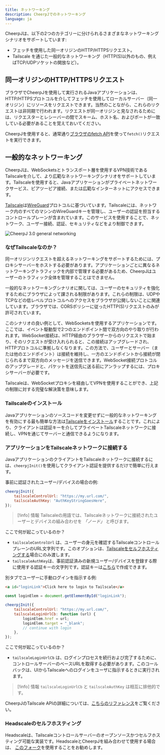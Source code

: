```yaml
---
title: ネットワーキング
description: CheerpJでのネットワーキング
language: ja
---
```


CheerpJは、以下の2つのカテゴリーに分けられるさまざまなネットワーキングシナリオをサポートしています:

- フェッチを使用した同一オリジンのHTTP/HTTPSリクエスト。
- Tailscale を通じた一般的なネットワーキング（HTTP(S)以外のもの、例えばTCP/UDPソケットの開放など）。

## 同一オリジンのHTTP/HTTPSリクエスト

ブラウザでCheerpJを使用して実行されるJavaアプリケーションは、HTTP/HTTPSプロトコルを介してフェッチを使用してローカルサーバー（同一オリジン）にリソースをリクエストできます。当然のことながら、これらのリクエストは非同期で行われます。リクエストが同一オリジンと見なされるためには、リクエスターとレシーバーの間でスキーム、ホスト名、およびポートが一致している必要があることを覚えておいてください。

CheerpJを使用すると、通常通り[ブラウザのfetch API](https://developer.mozilla.org/ja/docs/Web/API/Fetch_API)を使って`fetch()`リクエストを実行できます。

## 一般的なネットワーキング

CheerpJは、WebSocketsとトランスポート層を使用するVPN技術であるTailscaleを介して、より広範なネットワーキングシナリオをサポートしています。Tailscaleを使用すると、Javaアプリケーションがプライベートネットワークサービス、ピアツーピア接続、または広範なインターネットにアクセスできます。

[Tailscale](https://tailscale.com/)は[WireGuard](https://www.wireguard.com/)プロトコルに基づいています。Tailscaleには、ネットワーク内のすべてのマシンのWireGuardキーを管理し、ユーザーの認証を担当するコントロールプレーンが含まれています。このサービスを使用することで、ネットワーク、ユーザー接続、認証、セキュリティなどをより制御できます。

![CheerpJ 3.0 general networking](/docs/cheerpj3/assets/general_networking.png)

### なぜTailscaleなのか？

同一オリジンリクエストを超えるネットワーキングをサポートするためには、プロキシサーバーをホストする必要があります。アプリケーションごとに異なるネットワーキングトラフィックを内部で管理する必要があるため、CheerpJはユーザーのトラフィック全体を管理することはできません。

一般的なネットワーキングシナリオに関しては、ユーザーのセキュリティを強化するためにブラウザによって課される制限があります。これらの制限は、UDPやTCPなどの低レベルプロトコルへのアクセスをブラウザが公開しないことに関連しています。ブラウザでは、CORSポリシーに従ったHTTP(S)リクエストのみが許可されています。

このシナリオの良い例として、WebSocketsを使用するアプリケーションです。ここでは、イベント駆動型で2つのエンドポイント間で双方向のやり取りが行われます。WebSocket接続は、HTTP経由のブラウザーからのリクエストで始まり、そのリクエストが受け入れられると、この接続はアップグレードされ、HTTPプロトコルに準拠しなくなります。この方法で、ユーザーとサーバー（または他のエンドポイント）は接続を維持し、一方のエンドポイントから接続が閉じられるまで双方向のメッセージを送信できます。WebSocket接続プロトコルのアップグレードと、パケットを送信先に送る前にアンラップするには、プロキシサーバーが必要です。

Tailscaleは、WebSocketプロキシを経由してVPNを使用することができ、上記の制限に対する完璧な解決策を意味します。

### Tailscaleのインストール

Javaアプリケーションのソースコードを変更せずに一般的なネットワーキングを有効にする最も簡単な方法は[Tailscaleをインストール](https://tailscale.com/kb/1017/install)することです。これにより、クライアントは認証キーを介してプライベートTailscaleネットワークに接続し、VPNを通じてサーバーと通信できるようになります。

### アプリケーションをTailscaleネットワークに接続する

JavaアプリケーションのクライアントをTailscaleネットワークに接続するには、`cheerpjInit()`を使用してクライアント認証を提供するだけで簡単に行えます。

事前に認証されたユーザー/デバイスの場合の例:

```js
cheerpjInit({
	tailscaleControlUrl: "https://my.url.com/",
	tailscaleAuthKey: "AuthKeyStringGoesHere",
});
```

> [!info] 情報
> Tailscaleの用語では、Tailscaleネットワークに接続されたユーザーとデバイスの組み合わせを _「ノード」_ と呼びます。

ここで何が起こっているのか？

- `tailscaleControlUrl` は、ユーザーの身元を確認するTailscaleコントロールプレーンのURL文字列です。このオプションは、[Tailscaleをセルフホスティングする](/docs/ja/guides/Networking#headscaleのセルフホスティング)場合にのみ渡します。
- `tailscaleAuthKey`は、事前認証済みの新規ユーザー/デバイスを登録する際に使用する認証キーの文字列です。認証キーは[こちら](https://login.tailscale.com/admin/settings/keys)で作成できます。

別タブでユーザーに手動ログインを指示する例:

```html
<a id="loginLink">Click here to login to Tailscale</a>
```

```js
const loginElem = document.getElementById("loginLink");

cheerpjInit({
	tailscaleControlUrl: "https://my.url.com/",
	tailscaleLoginUrlCb: function (url) {
		loginElem.href = url;
		loginElem.target = "_blank";
		// continue with login
	},
});
```

ここで何が起こっているのか？

- `tailscaleLoginUrlCb` は、ログインプロセスを続行および完了するために、コントロールサーバーのベースURLを取得する必要があります。このコールバックは、UIからTailscaleへのログインをユーザに指示するときに実行されます。

> [!info] 情報
> `tailscaleLoginUrlCb` と `tailscaleAuthKey` は相互に排他的です。

CheerpJのTailscale APIの詳細については、[こちらのリファレンス](/docs/ja/reference/cheerpjInit#tailscalecontrolurl)をご覧ください。

### Headscaleのセルフホスティング

Headscaleは、Tailscaleコントロールサーバーのオープンソースかつセルフホスティング可能な実装です。HeadscaleとCheerpJを組み合わせて使用する場合は、 [このフォーク](https://github.com/leaningtech/headscale)を使用することをお勧めします。
